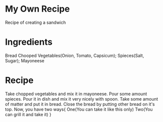 # My Own Recipe
Recipe of creating a sandwich

# Ingredients
Bread
Chooped Vegetables(Onion, Tomato, Capsicum);
Spieces(Salt, Sugar);
Mayoneese

# Recipe
Take chopped vegetables and mix it in mayoneese.
Pour some amount spieces.
Pour it in dish and mix it very nicely with spoon.
Take some amount of matter and put it in bread.
Close the bread by putting other bread on it's top.
Now, you have two ways{
    One(You can take it like this only)
    Two(You can grill it and take it)
}
